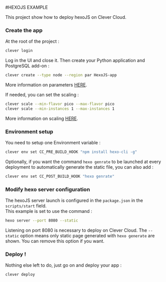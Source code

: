 #HEXOJS EXAMPLE

This project show how to deploy hexoJS on Clever Cloud.

### Create the app

At the root of the project :

```bash
clever login
```

Log in the UI and close it. Then create your Python application and PostgreSQL add-on :

```bash
clever create --type node --region par HexoJS-app
```

More information on parameters [HERE](https://www.clever-cloud.com/doc/clever-tools/create/).

If needed, you can set the scaling :

```bash
clever scale --min-flavor pico --max-flavor pico
clever scale --min-instances 1 --max-instances 1
```

More information on scaling [HERE](https://www.clever-cloud.com/doc/clever-tools/manage/).

### Environment setup

You need to setup one Environment variable :

```bash
clever env set CC_PRE_BUILD_HOOK "npm install hexo-cli -g"
```

Optionally, if you want the command `hexo genrate` to be launched at every deployment to automatically generate the static file, you can also add :

```bash
clever env set CC_POST_BUILD_HOOK "hexo genrate"
```

### Modify hexo server configuration

The hexoJS server launch is configured in the `package.json` in the `scripts/start` field.  
This example is set to use the command :

```bash
hexo server --port 8080 --static
```

Listening on port 8080 is necessary to deploy on Clever Cloud. 
The `--static` option means only static page generated with `hexo generate` are shown. You can remove this option if you want.

### Deploy !

Nothing else left to do, just go on and deploy your app :

```bash
clever deploy
```


